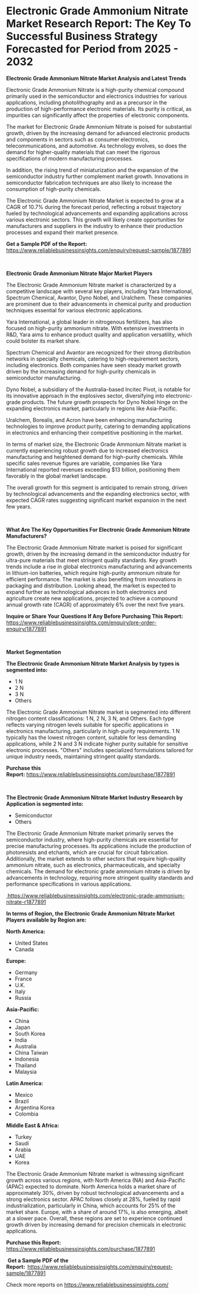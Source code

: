 <p><h1>Electronic Grade Ammonium Nitrate Market Research Report: The Key To Successful Business Strategy Forecasted for Period from 2025 - 2032</h1></p><p><strong>Electronic Grade Ammonium Nitrate Market Analysis and Latest Trends</strong></p>
<p><p>Electronic Grade Ammonium Nitrate is a high-purity chemical compound primarily used in the semiconductor and electronics industries for various applications, including photolithography and as a precursor in the production of high-performance electronic materials. Its purity is critical, as impurities can significantly affect the properties of electronic components.</p><p>The market for Electronic Grade Ammonium Nitrate is poised for substantial growth, driven by the increasing demand for advanced electronic products and components in sectors such as consumer electronics, telecommunications, and automotive. As technology evolves, so does the demand for higher-quality materials that can meet the rigorous specifications of modern manufacturing processes.</p><p>In addition, the rising trend of miniaturization and the expansion of the semiconductor industry further complement market growth. Innovations in semiconductor fabrication techniques are also likely to increase the consumption of high-purity chemicals. </p><p>The Electronic Grade Ammonium Nitrate Market is expected to grow at a CAGR of 10.7% during the forecast period, reflecting a robust trajectory fueled by technological advancements and expanding applications across various electronic sectors. This growth will likely create opportunities for manufacturers and suppliers in the industry to enhance their production processes and expand their market presence.</p></p>
<p><strong>Get a Sample PDF of the Report:&nbsp;</strong> <a href="https://www.reliablebusinessinsights.com/enquiry/request-sample/1877891?utm_campaign=2315&utm_medium=2&utm_source=Github&utm_content=ia&utm_term=03042025&utm_id=electronic-grade-ammonium-nitrate">https://www.reliablebusinessinsights.com/enquiry/request-sample/1877891</a></p>
<p>&nbsp;</p>
<p><strong>Electronic Grade Ammonium Nitrate Major Market Players</strong></p>
<p><p>The Electronic Grade Ammonium Nitrate market is characterized by a competitive landscape with several key players, including Yara International, Spectrum Chemical, Avantor, Dyno Nobel, and Uralchem. These companies are prominent due to their advancements in chemical purity and production techniques essential for various electronic applications.</p><p>Yara International, a global leader in nitrogenous fertilizers, has also focused on high-purity ammonium nitrate. With extensive investments in R&D, Yara aims to enhance product quality and application versatility, which could bolster its market share.</p><p>Spectrum Chemical and Avantor are recognized for their strong distribution networks in specialty chemicals, catering to high-requirement sectors, including electronics. Both companies have seen steady market growth driven by the increasing demand for high-purity chemicals in semiconductor manufacturing.</p><p>Dyno Nobel, a subsidiary of the Australia-based Incitec Pivot, is notable for its innovative approach in the explosives sector, diversifying into electronic-grade products. The future growth prospects for Dyno Nobel hinge on the expanding electronics market, particularly in regions like Asia-Pacific.</p><p>Uralchem, Borealis, and Acron have been enhancing manufacturing technologies to improve product purity, catering to demanding applications in electronics and enhancing their competitive positioning in the market.</p><p>In terms of market size, the Electronic Grade Ammonium Nitrate market is currently experiencing robust growth due to increased electronics manufacturing and heightened demand for high-purity chemicals. While specific sales revenue figures are variable, companies like Yara International reported revenues exceeding $13 billion, positioning them favorably in the global market landscape. </p><p>The overall growth for this segment is anticipated to remain strong, driven by technological advancements and the expanding electronics sector, with expected CAGR rates suggesting significant market expansion in the next few years.</p></p>
<p>&nbsp;</p>
<p><strong>What Are The Key Opportunities For Electronic Grade Ammonium Nitrate Manufacturers?</strong></p>
<p><p>The Electronic Grade Ammonium Nitrate market is poised for significant growth, driven by the increasing demand in the semiconductor industry for ultra-pure materials that meet stringent quality standards. Key growth trends include a rise in global electronics manufacturing and advancements in lithium-ion batteries, which require high-purity ammonium nitrate for efficient performance. The market is also benefiting from innovations in packaging and distribution. Looking ahead, the market is expected to expand further as technological advances in both electronics and agriculture create new applications, projected to achieve a compound annual growth rate (CAGR) of approximately 6% over the next five years.</p></p>
<p><strong>Inquire or Share Your Questions If Any Before Purchasing This Report:</strong> <a href="https://www.reliablebusinessinsights.com/enquiry/pre-order-enquiry/1877891?utm_campaign=2315&utm_medium=2&utm_source=Github&utm_content=ia&utm_term=03042025&utm_id=electronic-grade-ammonium-nitrate">https://www.reliablebusinessinsights.com/enquiry/pre-order-enquiry/1877891</a></p>
<p>&nbsp;</p>
<p><strong>Market Segmentation</strong></p>
<p><strong>The Electronic Grade Ammonium Nitrate Market Analysis by types is segmented into:</strong></p>
<p><ul><li>1 N</li><li>2 N</li><li>3 N</li><li>Others</li></ul></p>
<p><p>The Electronic Grade Ammonium Nitrate market is segmented into different nitrogen content classifications: 1 N, 2 N, 3 N, and Others. Each type reflects varying nitrogen levels suitable for specific applications in electronics manufacturing, particularly in high-purity requirements. 1 N typically has the lowest nitrogen content, suitable for less demanding applications, while 2 N and 3 N indicate higher purity suitable for sensitive electronic processes. "Others" includes specialized formulations tailored for unique industry needs, maintaining stringent quality standards.</p></p>
<p><strong>Purchase this Report:&nbsp;</strong><a href="https://www.reliablebusinessinsights.com/purchase/1877891?utm_campaign=2315&utm_medium=2&utm_source=Github&utm_content=ia&utm_term=03042025&utm_id=electronic-grade-ammonium-nitrate">https://www.reliablebusinessinsights.com/purchase/1877891</a></p>
<p>&nbsp;</p>
<p><strong>The Electronic Grade Ammonium Nitrate Market Industry Research by Application is segmented into:</strong></p>
<p><ul><li>Semiconductor</li><li>Others</li></ul></p>
<p><p>The Electronic Grade Ammonium Nitrate market primarily serves the semiconductor industry, where high-purity chemicals are essential for precise manufacturing processes. Its applications include the production of photoresists and etchants, which are crucial for circuit fabrication. Additionally, the market extends to other sectors that require high-quality ammonium nitrate, such as electronics, pharmaceuticals, and specialty chemicals. The demand for electronic grade ammonium nitrate is driven by advancements in technology, requiring more stringent quality standards and performance specifications in various applications.</p></p>
<p><a href="https://www.reliablebusinessinsights.com/electronic-grade-ammonium-nitrate-r1877891?utm_campaign=2315&utm_medium=2&utm_source=Github&utm_content=ia&utm_term=03042025&utm_id=electronic-grade-ammonium-nitrate">&nbsp;https://www.reliablebusinessinsights.com/electronic-grade-ammonium-nitrate-r1877891</a></p>
<p><strong>In terms of Region, the Electronic Grade Ammonium Nitrate Market Players available by Region are:</strong></p>
<p>
    <p> <strong> North America: </strong>
        <ul>
            <li>United States</li>
            <li>Canada</li>
        </ul>
        </p> 
    <p> <strong> Europe: </strong>
        <ul>
            <li>Germany</li>
            <li>France</li>
            <li>U.K.</li>
            <li>Italy</li>
            <li>Russia</li>
        </ul>
        </p> 
    <p> <strong> Asia-Pacific: </strong>
        <ul>
            <li>China</li>
            <li>Japan</li>
            <li>South Korea</li>
            <li>India</li>
            <li>Australia</li>
            <li>China Taiwan</li>
            <li>Indonesia</li>
            <li>Thailand</li>
            <li>Malaysia</li>
        </ul>
        </p> 
    <p> <strong> Latin America: </strong>
        <ul>
            <li>Mexico</li>
            <li>Brazil</li>
            <li>Argentina Korea</li>
            <li>Colombia</li>
        </ul>
        </p> 
    <p> <strong> Middle East & Africa: </strong>
        <ul>
            <li>Turkey</li>
            <li>Saudi</li>
            <li>Arabia</li>
            <li>UAE</li>
            <li>Korea</li>
        </ul>
    </p>
    </p>
<p><p>The Electronic Grade Ammonium Nitrate market is witnessing significant growth across various regions, with North America (NA) and Asia-Pacific (APAC) expected to dominate. North America holds a market share of approximately 30%, driven by robust technological advancements and a strong electronics sector. APAC follows closely at 28%, fueled by rapid industrialization, particularly in China, which accounts for 25% of the market share. Europe, with a share of around 17%, is also emerging, albeit at a slower pace. Overall, these regions are set to experience continued growth driven by increasing demand for precision chemicals in electronic applications.</p></p>
<p><strong>Purchase this Report: </strong><a href="https://www.reliablebusinessinsights.com/purchase/1877891?utm_campaign=2315&utm_medium=2&utm_source=Github&utm_content=ia&utm_term=03042025&utm_id=electronic-grade-ammonium-nitrate">https://www.reliablebusinessinsights.com/purchase/1877891</a></p>
<p>&nbsp;<strong>Get a Sample PDF of the Report:&nbsp;&nbsp;</strong><a href="https://www.reliablebusinessinsights.com/enquiry/request-sample/1877891?utm_campaign=2315&utm_medium=2&utm_source=Github&utm_content=ia&utm_term=03042025&utm_id=electronic-grade-ammonium-nitrate">https://www.reliablebusinessinsights.com/enquiry/request-sample/1877891</a></p>
<p><strong></strong></p>
<p>Check more reports on <a href="https://www.reliablebusinessinsights.com/?utm_campaign=2315&utm_medium=2&utm_source=Github&utm_content=ia&utm_term=03042025&utm_id=electronic-grade-ammonium-nitrate">https://www.reliablebusinessinsights.com/</a></p>